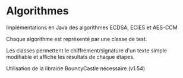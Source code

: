 # Algorithmes
Implémentations en Java des algorithmes ECDSA, ECIES et AES-CCM

Chaque algorithme est représenté par une classe de test.

Les classes permettent le chiffrement/signature d'un texte simple modifiable et affiche les résultats de chaque étapes.

Utilisation de la librairie BouncyCastle nécessaire (v1.54)
